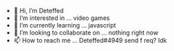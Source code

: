 - 👋 Hi, I’m Deteffed
- 👀 I’m interested in ... video games
- 🌱 I’m currently learning ... javascript
- 💞️ I’m looking to collaborate on ... nothing right now
- 📫 How to reach me ... Deteffed#4949 send f req? Idk
